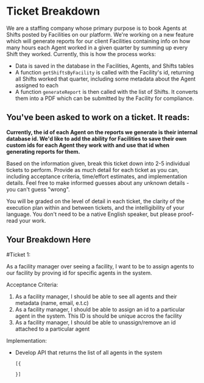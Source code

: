 # Ticket Breakdown

We are a staffing company whose primary purpose is to book Agents at Shifts posted by Facilities on our platform. We're working on a new feature which will generate reports for our client Facilities containing info on how many hours each Agent worked in a given quarter by summing up every Shift they worked. Currently, this is how the process works:

- Data is saved in the database in the Facilities, Agents, and Shifts tables
- A function `getShiftsByFacility` is called with the Facility's id, returning all Shifts worked that quarter, including some metadata about the Agent assigned to each
- A function `generateReport` is then called with the list of Shifts. It converts them into a PDF which can be submitted by the Facility for compliance.

## You've been asked to work on a ticket. It reads:

**Currently, the id of each Agent on the reports we generate is their internal database id. We'd like to add the ability for Facilities to save their own custom ids for each Agent they work with and use that id when generating reports for them.**

Based on the information given, break this ticket down into 2-5 individual tickets to perform. Provide as much detail for each ticket as you can, including acceptance criteria, time/effort estimates, and implementation details. Feel free to make informed guesses about any unknown details - you can't guess "wrong".

You will be graded on the level of detail in each ticket, the clarity of the execution plan within and between tickets, and the intelligibility of your language. You don't need to be a native English speaker, but please proof-read your work.

## Your Breakdown Here

#Ticket 1:

As a facility manager over seeing a facility, I want to be to assign agents to our facility by proving id for specific agents in the system.

Acceptance Criteria:

1. As a facility manager, I should be able to see all agents and their metadata (name, email, e.t.c)
2. As a facility manager, I should be able to assign an id to a particular agent in the system. This ID is should be unique accros the facility
3. As a facility manager, I should be able to unassign/remove an id attached to a particular agent

Implementation:

- Develop API that returns the list of all agents in the system

  ```
  [{

  }]
  ```
